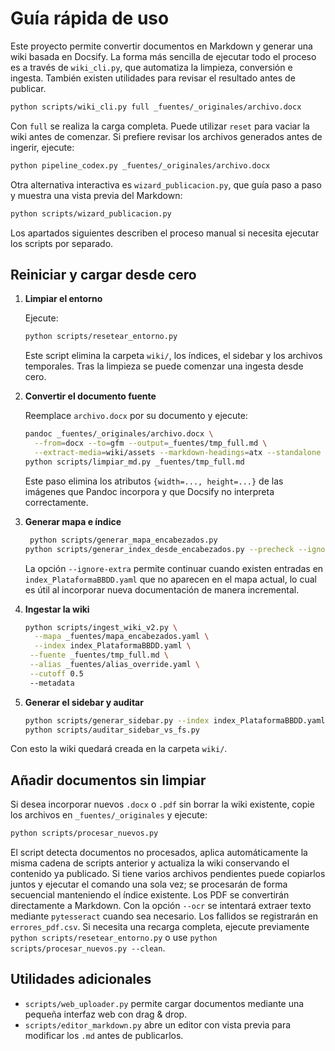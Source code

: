 # Guía rápida de uso

Este proyecto permite convertir documentos en Markdown y generar una wiki basada en Docsify.
La forma más sencilla de ejecutar todo el proceso es a través de
`wiki_cli.py`, que automatiza la limpieza, conversión e ingesta. También
existen utilidades para revisar el resultado antes de publicar.

```bash
python scripts/wiki_cli.py full _fuentes/_originales/archivo.docx
```

Con `full` se realiza la carga completa. Puede utilizar `reset` para vaciar
la wiki antes de comenzar. Si prefiere revisar los archivos generados antes
de ingerir, ejecute:

```bash
python pipeline_codex.py _fuentes/_originales/archivo.docx
```

Otra alternativa interactiva es `wizard_publicacion.py`, que guía paso a
paso y muestra una vista previa del Markdown:

```bash
python scripts/wizard_publicacion.py
```

Los apartados siguientes describen el proceso manual si necesita ejecutar
los scripts por separado.

## Reiniciar y cargar desde cero

1. **Limpiar el entorno**

   Ejecute:

   ```bash
   python scripts/resetear_entorno.py
   ```

   Este script elimina la carpeta `wiki/`, los índices, el sidebar y los archivos temporales. Tras la limpieza se puede comenzar una ingesta desde cero.

2. **Convertir el documento fuente**

   Reemplace `archivo.docx` por su documento y ejecute:

   ```bash
   pandoc _fuentes/_originales/archivo.docx \
     --from=docx --to=gfm --output=_fuentes/tmp_full.md \
     --extract-media=wiki/assets --markdown-headings=atx --standalone --wrap=none
   python scripts/limpiar_md.py _fuentes/tmp_full.md
   ```
   Este paso elimina los atributos `{width=..., height=...}` de las imágenes
   que Pandoc incorpora y que Docsify no interpreta correctamente.

3. **Generar mapa e índice**

   ```bash
    python scripts/generar_mapa_encabezados.py
   python scripts/generar_index_desde_encabezados.py --precheck --ignore-extra
   ```
   La opción `--ignore-extra` permite continuar cuando existen entradas en
   `index_PlataformaBBDD.yaml` que no aparecen en el mapa actual, lo cual es
   útil al incorporar nueva documentación de manera incremental.

4. **Ingestar la wiki**

   ```bash
   python scripts/ingest_wiki_v2.py \
     --mapa _fuentes/mapa_encabezados.yaml \
     --index index_PlataformaBBDD.yaml \
    --fuente _fuentes/tmp_full.md \
    --alias _fuentes/alias_override.yaml \
    --cutoff 0.5
    --metadata
   ```

5. **Generar el sidebar y auditar**

   ```bash
   python scripts/generar_sidebar.py --index index_PlataformaBBDD.yaml --out _sidebar.md --tolerant
   python scripts/auditar_sidebar_vs_fs.py
   ```

Con esto la wiki quedará creada en la carpeta `wiki/`.

## Añadir documentos sin limpiar

Si desea incorporar nuevos `.docx` o `.pdf` sin borrar la wiki existente, copie los archivos en `_fuentes/_originales` y ejecute:

```bash
python scripts/procesar_nuevos.py
```

El script detecta documentos no procesados, aplica automáticamente la misma cadena de scripts anterior y actualiza la wiki conservando el contenido ya publicado.
Si tiene varios archivos pendientes puede copiarlos juntos y ejecutar el comando una sola vez; se procesarán de forma secuencial manteniendo el índice existente.
Los PDF se convertirán directamente a Markdown. Con la opción `--ocr` se intentará extraer texto mediante `pytesseract` cuando sea necesario. Los fallidos se registrarán en `errores_pdf.csv`.
Si necesita una recarga completa, ejecute previamente `python scripts/resetear_entorno.py` o use `python scripts/procesar_nuevos.py --clean`.

## Utilidades adicionales

- `scripts/web_uploader.py` permite cargar documentos mediante una pequeña
  interfaz web con drag & drop.
- `scripts/editor_markdown.py` abre un editor con vista previa para modificar
  los `.md` antes de publicarlos.
